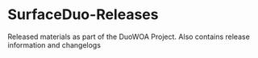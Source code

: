 # SurfaceDuo-Releases

Released materials as part of the DuoWOA Project. Also contains release information and changelogs
